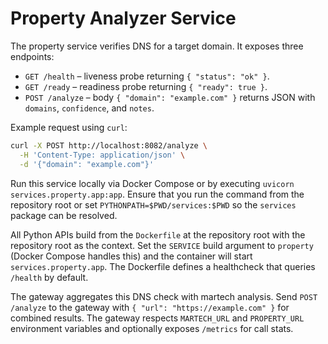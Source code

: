 # Property Analyzer Service

The property service verifies DNS for a target domain. It exposes three endpoints:

- `GET /health` – liveness probe returning `{ "status": "ok" }`.
- `GET /ready` – readiness probe returning `{ "ready": true }`.
- `POST /analyze` – body `{ "domain": "example.com" }` returns JSON with
  `domains`, `confidence`, and `notes`.

Example request using `curl`:

```bash
curl -X POST http://localhost:8082/analyze \
  -H 'Content-Type: application/json' \
  -d '{"domain": "example.com"}'
```

Run this service locally via Docker Compose or by executing `uvicorn services.property.app:app`.
Ensure that you run the command from the repository root or set `PYTHONPATH=$PWD/services:$PWD`
so the `services` package can be resolved.

All Python APIs build from the `Dockerfile` at the repository root with the
repository root as the context. Set the `SERVICE` build argument to `property`
(Docker Compose handles this) and the container will start `services.property.app`.
The Dockerfile defines a healthcheck that queries `/health` by default.

The gateway aggregates this DNS check with martech analysis. Send
`POST /analyze` to the gateway with `{ "url": "https://example.com" }`
for combined results. The gateway respects `MARTECH_URL` and `PROPERTY_URL`
environment variables and optionally exposes `/metrics` for call stats.

